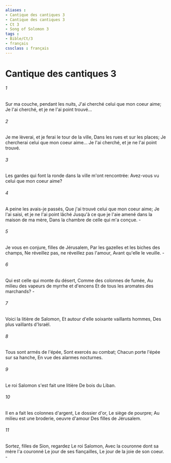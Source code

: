 ```yaml
---
aliases : 
- Cantique des cantiques 3
- Cantique des cantiques 3
- Ct 3
- Song of Solomon 3
tags : 
- Bible/Ct/3
- français
cssclass : français
---
```


# Cantique des cantiques 3

###### 1
Sur ma couche, pendant les nuits, J'ai cherché celui que mon coeur aime; Je l'ai cherché, et je ne l'ai point trouvé...
###### 2
Je me lèverai, et je ferai le tour de la ville, Dans les rues et sur les places; Je chercherai celui que mon coeur aime... Je l'ai cherché, et je ne l'ai point trouvé.
###### 3
Les gardes qui font la ronde dans la ville m'ont rencontrée: Avez-vous vu celui que mon coeur aime?
###### 4
A peine les avais-je passés, Que j'ai trouvé celui que mon coeur aime; Je l'ai saisi, et je ne l'ai point lâché Jusqu'à ce que je l'aie amené dans la maison de ma mère, Dans la chambre de celle qui m'a conçue. -
###### 5
Je vous en conjure, filles de Jérusalem, Par les gazelles et les biches des champs, Ne réveillez pas, ne réveillez pas l'amour, Avant qu'elle le veuille. -
###### 6
Qui est celle qui monte du désert, Comme des colonnes de fumée, Au milieu des vapeurs de myrrhe et d'encens Et de tous les aromates des marchands? -
###### 7
Voici la litière de Salomon, Et autour d'elle soixante vaillants hommes, Des plus vaillants d'Israël.
###### 8
Tous sont armés de l'épée, Sont exercés au combat; Chacun porte l'épée sur sa hanche, En vue des alarmes nocturnes.
###### 9
Le roi Salomon s'est fait une litière De bois du Liban.
###### 10
Il en a fait les colonnes d'argent, Le dossier d'or, Le siège de pourpre; Au milieu est une broderie, oeuvre d'amour Des filles de Jérusalem.
###### 11
Sortez, filles de Sion, regardez Le roi Salomon, Avec la couronne dont sa mère l'a couronné Le jour de ses fiançailles, Le jour de la joie de son coeur. -
